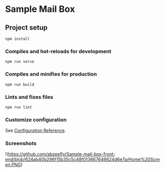# Sample Mail Box

## Project setup
```
npm install
```

### Compiles and hot-reloads for development
```
npm run serve
```

### Compiles and minifies for production
```
npm run build
```

### Lints and fixes files
```
npm run lint
```

### Customize configuration
See [Configuration Reference](https://cli.vuejs.org/config/).

### Screenshots

!(https://github.com/abzeefly/Sample-mail-box-front-end/blob/624ab40b296f15b35c5c48f013667646624d6e7a/Home%20Screen.PNG)
